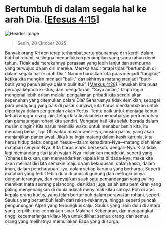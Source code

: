 
# Bertumbuh di dalam segala hal ke arah Dia. [[Efesus 4:15](http://alkitab.sabda.org/?Efesus%204:15)]

![Header Image](https://alkitab.app/slice/sunrise.jpg)

> Senin, 20 Oktober 2025

Banyak orang Kristen tetap terhambat pertumbuhannya dan kerdil dalam hal-hal rohani, sehingga menunjukkan penampilan yang sama tahun demi tahun. Tidak ada merekahnya perasaan yang lebih lanjut dan sempurna yang terwujud dalam diri mereka. Mereka hadir tetapi tidak "bertumbuh di dalam segala hal ke arah Dia." Namun haruskah kita puas menjadi "tangkai," ketika kita mungkin menjadi "bulir," dan akhirnya matang menjadi "butir-butir yang penuh isinya dalam bulir itu?" [[Markus 4:28](http://alkitab.sabda.org/?Markus%204:28)] Haruskah kita puas percaya kepada Kristus, dan mengatakan, "Saya aman," tanpa ingin mengenal lebih dalam melalui pengalaman pribadi kita sendiri akan kepenuhan yang ditemukan dalam Dia? Seharusnya tidak demikian; sebagai para pedagang yang baik di pasar surgawi, kita harus mendambakan untuk diperkaya dalam pengenalan akan Yesus. Tentu baik untuk menjaga kebun-kebun anggur orang lain, tetapi kita tidak boleh mengabaikan pertumbuhan dan pematangan rohani kita sendiri. Mengapa hati kita selalu berada dalam musim dingin? Kita harus memiliki waktu untuk menabur benih kita, itu memang benar, tapi Oh waktu musim semi—ya, musim panas, yang akan menjanjikan panen awal. Jika kita ingin matang dalam kasih karunia, kita harus hidup dekat dengan Yesus—dalam kehadiran-Nya—matang oleh sinar matahari senyum-Nya. Kita harus manis bersekutu dengan-Nya. Kita tidak lagi memandang dari jauh wajah-Nya melainkan mendekat, seperti yang Yohanes lakukan, dan menyandarkan kepala kita di dada-Nya; maka kita akan melihat diri kita semakin maju dalam kekudusan, dalam kasih, dalam iman, dalam pengharapan—ya, dalam setiap karunia yang berharga. Seperti matahari yang terbit lebih dulu di puncak gunung dan melingkupinya dengan terangnya, dan menyajikan salah satu pemandangan yang paling memikat mata seorang pelancong; demikian juga, salah satu pemikiran yang paling menyenangkan di dunia adalah menyimak kilau cahaya Roh di atas kepala orang kudus, yang telah bertumbuh dalam perawakan rohani, seperti Saulus yang bertumbuh lebih dari rekan-rekannya, hingga, seperti puncak pengunungan Alpen yang terbungkus salju, Saulus yang lebih dulu di antara yang terpilih, mencerminkan sinar Matahari Kebenaran, dan mengangkat tinggi kecemerlangan kilau-Nya untuk dilihat semua orang, dan semua orang yang melihatnya memuliakan Bapa yang di sorga.
    
